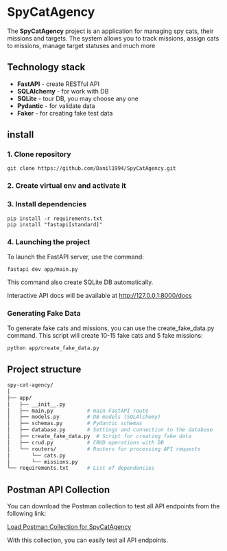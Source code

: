 # SpyCatAgency

The **SpyCatAgency** project is an application for managing spy cats, their missions and targets. The system allows you to
track missions, assign cats to missions, manage target statuses and much more
## Technology stack

- **FastAPI** - create RESTful API
- **SQLAlchemy** - for work with DB
- **SQLite** - tour DB, you may choose any one
- **Pydantic** - for validate data
- **Faker** - for creating fake test data

## install

### 1. Clone repository

```commandline
git clone https://github.com/Danil1994/SpyCatAgency.git
```

### 2. Create virtual env and activate it

### 3. Install dependencies
```commandline
pip install -r requirements.txt
pip install "fastapi[standard]"

```

### 4. Launching the project
To launch the FastAPI server, use the command:
```commandline
fastapi dev app/main.py
```
This command also create SQLite DB automatically.

Interactive API docs will be available at  http://127.0.0.1:8000/docs

### Generating Fake Data
To generate fake cats and missions, you can use the create_fake_data.py command. 
This script will create 10-15 fake cats and 5 fake missions:
```commandline
python app/create_fake_data.py
```

## Project structure
```bash
spy-cat-agency/
│
├── app/
│   ├── __init__.py
│   ├── main.py           # main FastAPI route
│   ├── models.py         # DB models (SQLAlchemy)
│   ├── schemas.py        # Pydantic schemas
│   ├── database.py       # Settings and connection to the database
│   ├── create_fake_data.py  # Script for creating fake data
│   ├── crud.py           # CRUD operations with DB
│   └── routers/          # Routers for processing API requests
│       └── cats.py
│       └── missions.py
└── requirements.txt      # List of dependencies

```
## Postman API Collection

You can download the Postman collection to test all API endpoints from the following link:

[Load Postman Collection for SpyCatAgency](https://drive.google.com/file/d/1Ted1asIQleSXcvmYxK0PG5rF-Kln87SP/view?usp=drive_link)

With this collection, you can easily test all API endpoints.